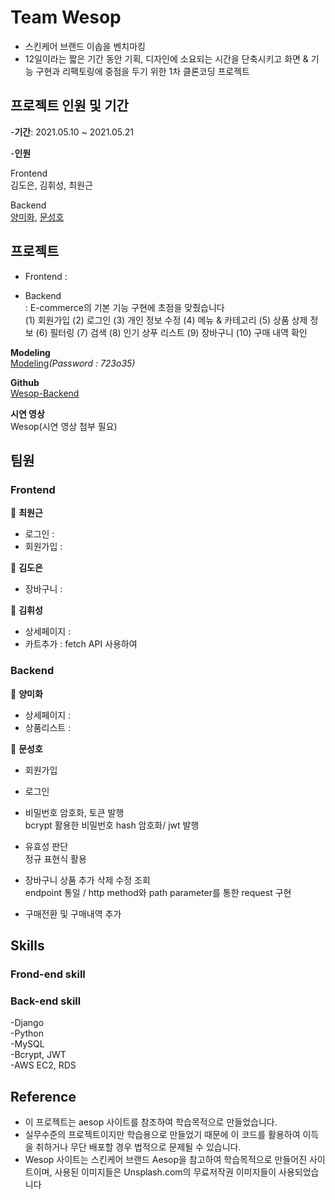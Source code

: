 # Team Wesop

- 스킨케어 브랜드 이솝을 벤치마킹
- 12일이라는 짧은 기간 동안 기획, 디자인에 소요되는 시간을 단축시키고 화면 & 기능 구현과 리팩토링에 중점을 두기 위한 1차 클론코딩 프로젝트

## 프로젝트 인원 및 기간

-**기간**: 2021.05.10 ~ 2021.05.21

-**인원**  

Frontend  
김도은, 김휘성, 최원근 

Backend  
[양미화](https://github.com/hwaya2828), [문성호](https://github.com/Room9)

## 프로젝트 

- Frontend 
: 

- Backend  
: E-commerce의 기본 기능 구현에 초점을 맞췄습니다  
(1) 회원가입 (2) 로그인 (3) 개인 정보 수정 (4) 메뉴 & 카테고리 (5) 상품 상제 정보 (6) 필터링 (7) 검색 (8) 인기 상푸 리스트 (9) 장바구니 (10) 구매 내역 확인  
            
**Modeling**   
[Modeling](https://aquerytool.com:443/aquerymain/index/?rurl=8afb35f3-b4f6-4dd1-aae2-b0497e086eeb)*(Password : 723o35)*

**Github**   
[Wesop-Backend](https://github.com/wecode-bootcamp-korea/20-1st-WESOP-backend)

**시연 영상**    
Wesop(시연 영상 첨부 필요)

## 팀원


### Frontend 

🧼 **최원근**

  - 로그인 : 
  - 회원가입 :

  

🧴 **김도은**

  - 장바구니 :

  

🛀 **김휘성**

  - 상세페이지 :
  - 카트추가 : fetch API 사용하여

### Backend

🧴 **양미화**

  - 상세페이지 : 
  - 상품리스트 :

  

🧼 **문성호**

  - 회원가입 
  
  - 로그인
  
  - 비밀번호 암호화, 토큰 발행  
    bcrypt 활용한 비밀번호 hash 암호화/ jwt 발행
    
  - 유효성 판단  
    정규 표현식 활용
    
  - 장바구니 상품 추가 삭제 수정 조회   
    endpoint 통일 / http method와 path parameter를 통한 request 구현
   
  - 구매전환 및 구매내역 추가

## Skills

### Frond-end skill

### Back-end skill
-Django  
-Python  
-MySQL  
-Bcrypt, JWT  
-AWS EC2, RDS  

## Reference
- 이 프로젝트는 aesop 사이트를 참조하여 학습목적으로 만들었습니다.
- 실무수준의 프로젝트이지만 학습용으로 만들었기 때문에 이 코드를 활용하여 이득을 취하거나 무단 배포할 경우 법적으로 문제될 수 있습니다.
- Wesop 사이트는 스킨케어 브랜드 Aesop을 참고하여 학습목적으로 만들어진 사이트이며, 사용된 이미지들은 Unsplash.com의 무료저작권 이미지들이 사용되었습니다

